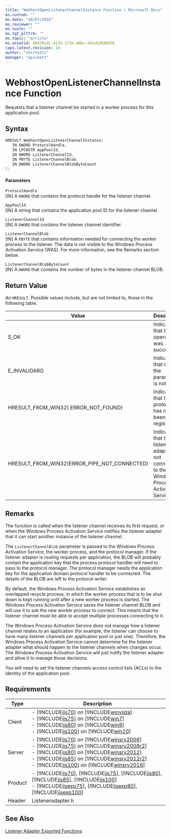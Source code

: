```yaml
---
title: "WebhostOpenListenerChannelInstance Function | Microsoft Docs"
ms.custom: ""
ms.date: "10/07/2016"
ms.reviewer: ""
ms.suite: ""
ms.tgt_pltfrm: ""
ms.topic: "article"
ms.assetid: 40420cdc-4133-273e-ddbc-d42ab2046558
caps.latest.revision: 16
author: "shirhatti"
manager: "wpickett"
---
```

# WebhostOpenListenerChannelInstance Function
Requests that a listener channel be started in a worker process for this application pool.  
  
## Syntax  
  
```cpp  
HRESULT WebhostOpenListenerChannelInstance(  
   IN DWORD ProtocolHandle,  
   IN LPCWSTR AppPoolId,  
   IN DWORD ListenerChannelId,  
   IN PBYTE ListenerChannelBlob,  
   IN DWORD ListenerChannelBlobByteCount  
);  
```  
  
#### Parameters  
 `ProtocolHandle`  
 [IN] A `DWORD` that contains the protocol handle for the listener channel.  
  
 `AppPoolId`  
 [IN] A string that contains the application pool ID for the listener channel.  
  
 `ListenerChannelId`  
 [IN] A `DWORD` that contains the listener channel identifier.  
  
 `ListenerChannelBlob`  
 [IN] A `PBYTE` that contains information needed for connecting the worker process to the listener. The data is not visible to the Windows Process Activation Service (WAS). For more information, see the Remarks section below.  
  
 `ListenerChannelBlobByteCount`  
 [IN] A `DWORD` that contains the number of bytes in the listener channel BLOB.  
  
## Return Value  
 An `HRESULT`. Possible values include, but are not limited to, those in the following table.  
  
|Value|Description|  
|-----------|-----------------|  
|S_OK|Indicates that the operation was successful.|  
|E_INVALIDARG|Indicates that one of the parameters is not valid.|  
|HRESULT_FROM_WIN32( ERROR_NOT_FOUND)|Indicates that the protocol has not been registered.|  
|HRESULT_FROM_WIN32(ERROR_PIPE_NOT_CONNECTED)|Indicates that the listener adapter is not connected to the Windows Process Activation Service.|  
  
## Remarks  
 The function is called when the listener channel receives its first request, or when the Windows Process Activation Service notifies the listener adapter that it can start another instance of the listener channel.  
  
 The `ListenerChannelBlob` parameter is passed to the Windows Process Activation Service, the worker process, and the protocol manager. If the listener adapter is routing requests per application, the BLOB will probably contain the application key that the process protocol handler will need to pass to the protocol manager. The protocol manager needs the application key for the application domain protocol handler to be connected. The details of the BLOB are left to the protocol writer.  
  
 By default, the Windows Process Activation Service establishes an overlapped recycle process, in which the worker process that is to be shut down is kept running until after a new worker process is started. The Windows Process Activation Service saves the listener channel BLOB and will use it to ask the new worker process to connect. This means that the listener channel must be able to accept multiple processes connecting to it.  
  
 The Windows Process Activation Service does not manage how a listener channel relates to an application (for example, the listener can choose to have many listener channels per application pool or just one). Therefore, the Windows Process Activation Service cannot determine for the listener adapter what should happen to the listener channels when changes occur. The Windows Process Activation Service will just notify the listener adapter and allow it to manage those decisions.  
  
 You will need to set the listener channels access control lists (ACLs) to the identity of the application pool.  
  
## Requirements  
  
|Type|Description|  
|----------|-----------------|  
|Client|-   [!INCLUDE[iis70](../../../wmi-provider/includes/iis70-md.md)] on [!INCLUDE[winvista](../../../wmi-provider/includes/winvista-md.md)]<br />-   [!INCLUDE[iis75](../../../wmi-provider/includes/iis75-md.md)] on [!INCLUDE[win7](../../../wmi-provider/includes/win7-md.md)]<br />-   [!INCLUDE[iis80](../../../wmi-provider/includes/iis80-md.md)] on [!INCLUDE[win8](../../../wmi-provider/includes/win8-md.md)]<br />-   [!INCLUDE[iis100](../../../wmi-provider/includes/iis100-md.md)] on [!INCLUDE[win10](../../../wmi-provider/includes/win10-md.md)]|  
|Server|-   [!INCLUDE[iis70](../../../wmi-provider/includes/iis70-md.md)] on [!INCLUDE[winsrv2008](../../../wmi-provider/includes/winsrv2008-md.md)]<br />-   [!INCLUDE[iis75](../../../wmi-provider/includes/iis75-md.md)] on [!INCLUDE[winsrv2008r2](../../../wmi-provider/includes/winsrv2008r2-md.md)]<br />-   [!INCLUDE[iis80](../../../wmi-provider/includes/iis80-md.md)] on [!INCLUDE[winsrv2012](../../../wmi-provider/includes/winsrv2012-md.md)]<br />-   [!INCLUDE[iis85](../../../wmi-provider/includes/iis85-md.md)] on [!INCLUDE[winsrv2012r2](../../../wmi-provider/includes/winsrv2012r2-md.md)]<br />-   [!INCLUDE[iis100](../../../wmi-provider/includes/iis100-md.md)] on [!INCLUDE[winsrv2016](../../../wmi-provider/includes/winsrv2016-md.md)]|  
|Product|-   [!INCLUDE[iis70](../../../wmi-provider/includes/iis70-md.md)], [!INCLUDE[iis75](../../../wmi-provider/includes/iis75-md.md)], [!INCLUDE[iis80](../../../wmi-provider/includes/iis80-md.md)], [!INCLUDE[iis85](../../../wmi-provider/includes/iis85-md.md)], [!INCLUDE[iis100](../../../wmi-provider/includes/iis100-md.md)]<br />-   [!INCLUDE[iisexp75](../../../webdevelopment-reference\native-code-api\webdev-native-api-reference/includes/iisexp75-md.md)], [!INCLUDE[iisexp80](../../../webdevelopment-reference\native-code-api\webdev-native-api-reference/includes/iisexp80-md.md)], [!INCLUDE[iisexp100](../../../webdevelopment-reference\native-code-api\webdev-native-api-reference/includes/iisexp100-md.md)]|  
|Header|Listeneradapter.h|  
  
## See Also  
 [Listener Adapter Exported Functions](../../../webdevelopment-reference\native-code-api\webdev-native-api-reference/listener-adapter-exported-functions.md)